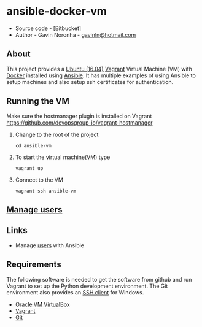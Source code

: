 # ansible-docker-vm

* Source code - [Bitbucket]
* Author - Gavin Noronha - <gavinln@hotmail.com>

[10]: https://bitbucket.org/gavinln/ansible-vm

## About

This project provides a [Ubuntu (16.04)][20] [Vagrant][30] Virtual Machine
(VM) with [Docker][40] installed using [Ansible][50]. It has multiple examples
of using Ansible to setup machines and also setup ssh certificates for
authentication.

[20]: http://releases.ubuntu.com/14.04/
[30]: http://www.vagrantup.com/
[40]: https://www.docker.com/
[50]: https://www.ansible.com/

## Running the VM

Make sure the hostmanager plugin is installed on Vagrant
https://github.com/devopsgroup-io/vagrant-hostmanager

1. Change to the root of the project

    ```
    cd ansible-vm
    ```

2. To start the virtual machine(VM) type

    ```
    vagrant up
    ```

3. Connect to the VM

    ```
    vagrant ssh ansible-vm
    ```

## [Manage users](doc/manage_users.md)

## Links

 * Manage [users][190] with Ansible

[190]: https://galaxy.ansible.com/singleplatform-eng/users/

## Requirements

The following software is needed to get the software from github and run
Vagrant to set up the Python development environment. The Git environment
also provides an [SSH  client][200] for Windows.

* [Oracle VM VirtualBox][210]
* [Vagrant][220]
* [Git][230]

[200]: http://en.wikipedia.org/wiki/Secure_Shell
[210]: https://www.virtualbox.org/
[220]: http://vagrantup.com/
[230]: http://git-scm.com/
